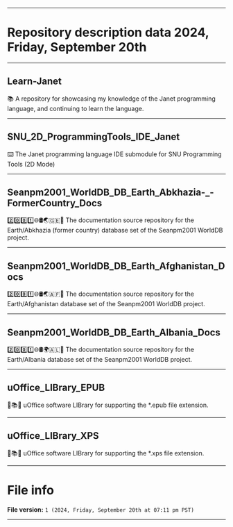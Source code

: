 
***

# Repository description data 2024, Friday, September 20th

---

## Learn-Janet

📚️ A repository for showcasing my knowledge of the Janet programming language, and continuing to learn the language. 

---

## SNU_2D_ProgrammingTools_IDE_Janet

⌨️ The Janet programming language IDE submodule for SNU Programming Tools (2D Mode)

---

## Seanpm2001_WorldDB_DB_Earth_Abkhazia-_-FormerCountry_Docs

2️⃣️0️⃣️0️⃣️1️⃣️🌐️🛢️🌏️🇬🇪️📖️ The documentation source repository for the Earth/Abkhazia (former country) database set of the Seanpm2001 WorldDB project. 

---

## Seanpm2001_WorldDB_DB_Earth_Afghanistan_Docs

2️⃣️0️⃣️0️⃣️1️⃣️🌐️🛢️🌏️🇦🇫️📖️ The documentation source repository for the Earth/Afghanistan database set of the Seanpm2001 WorldDB project. 

---

## Seanpm2001_WorldDB_DB_Earth_Albania_Docs

2️⃣️0️⃣️0️⃣️1️⃣️🌐️🛢️🌍️🇦🇱️📖️ The documentation source repository for the Earth/Albania database set of the Seanpm2001 WorldDB project. 

---

## uOffice_LIBrary_EPUB

📙️📚️💾️ uOffice software LIBrary for supporting the *.epub file extension.

---

## uOffice_LIBrary_XPS

📙️📚️💾️ uOffice software LIBrary for supporting the *.xps file extension.

***

# File info

**File version:** `1 (2024, Friday, September 20th at 07:11 pm PST)`

***

